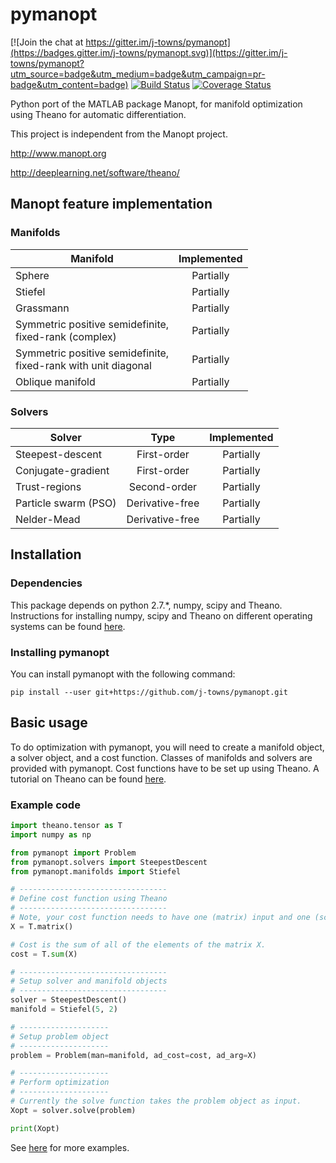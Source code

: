 # pymanopt

[![Join the chat at https://gitter.im/j-towns/pymanopt](https://badges.gitter.im/j-towns/pymanopt.svg)](https://gitter.im/j-towns/pymanopt?utm_source=badge&utm_medium=badge&utm_campaign=pr-badge&utm_content=badge)
[![Build Status](https://travis-ci.org/j-towns/pymanopt.svg?branch=master)](https://travis-ci.org/j-towns/pymanopt)
[![Coverage Status](https://coveralls.io/repos/github/j-towns/pymanopt/badge.svg?branch=master)](https://coveralls.io/github/j-towns/pymanopt?branch=master)

Python port of the MATLAB package Manopt, for manifold optimization using
Theano for automatic differentiation.

This project is independent from the Manopt project.

http://www.manopt.org

http://deeplearning.net/software/theano/

## Manopt feature implementation
### Manifolds

| Manifold | Implemented |
| ------------- |:-----------:|
| Sphere | Partially |
| Stiefel | Partially |
| Grassmann | Partially |
| Symmetric positive semidefinite,<br>fixed-rank (complex) | Partially |
| Symmetric positive semidefinite,<br>fixed-rank with unit diagonal | Partially |
| Oblique manifold | Partially |

### Solvers

| Solver | Type | Implemented |
| ------ | :--: | :---------: |
| Steepest-descent | First-order | Partially |
| Conjugate-gradient | First-order | Partially |
| Trust-regions | Second-order | Partially |
| Particle swarm (PSO) | Derivative-free | Partially |
| Nelder-Mead | Derivative-free | Partially |

## Installation
### Dependencies
This package depends on python 2.7.*, numpy, scipy and Theano. Instructions for
installing numpy, scipy and Theano on different operating systems can be found
[here](http://deeplearning.net/software/theano/install.html).

### Installing pymanopt
You can install pymanopt with the following command:
```
pip install --user git+https://github.com/j-towns/pymanopt.git
```

## Basic usage
To do optimization with pymanopt, you will need to create a manifold object, a
solver object, and a cost function. Classes of manifolds and solvers are
provided with pymanopt. Cost functions have to be set up using Theano. A
tutorial on Theano can be found
[here](http://deeplearning.net/software/theano/tutorial/index.html).

### Example code
```python
import theano.tensor as T
import numpy as np

from pymanopt import Problem
from pymanopt.solvers import SteepestDescent
from pymanopt.manifolds import Stiefel

# ---------------------------------
# Define cost function using Theano
# ---------------------------------
# Note, your cost function needs to have one (matrix) input and one (scalar) output.
X = T.matrix()

# Cost is the sum of all of the elements of the matrix X.
cost = T.sum(X)

# ---------------------------------
# Setup solver and manifold objects
# ---------------------------------
solver = SteepestDescent()
manifold = Stiefel(5, 2)

# --------------------
# Setup problem object
# --------------------
problem = Problem(man=manifold, ad_cost=cost, ad_arg=X)

# --------------------
# Perform optimization
# --------------------
# Currently the solve function takes the problem object as input.
Xopt = solver.solve(problem)

print(Xopt)
```
See [here](https://github.com/j-towns/pymanopt/tree/master/examples) for more
examples.
